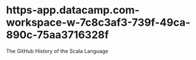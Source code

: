 # https-app.datacamp.com-workspace-w-7c8c3af3-739f-49ca-890c-75aa3716328f
The GitHub History of the Scala Language
